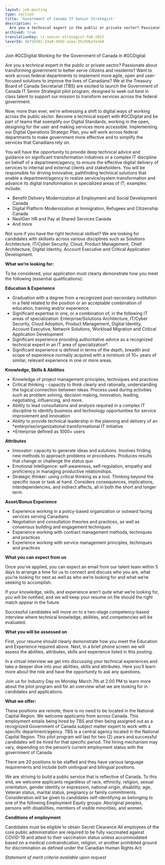 ```yaml
---
layout: job-posting
type: section
title: 'Government of Canada IT Senior Strategist'
description: >-
  Are you a technical expert in the public or private sector? Passionate about transforming government to better serve citizens and residents? Want to work across federal departments to implement more agile, open and user-focused solutions to improve the lives of Canadians? We at the Treasury Board of Canada Secretariat (TBS) are excited to launch the Government of Canada IT Senior Strategist pilot program, designed to seek out best in class talent to support our mission to transform services across the federal government. 
archived: true
translationKey: it-senior-strategist-feb-2022
leverId: 4bf2b501-23a8-4592-a1ea-35c93bafe3e0
---
```


Join #GCDigital 
Working for the Government of Canada in #GCDigital

Are you a technical expert in the public or private sector?
Passionate about transforming government to better serve citizens and residents?
Want to work across federal departments to implement more agile, open and user-focused solutions to improve the lives of Canadians?
We at the Treasury Board of Canada Secretariat (TBS) are excited to launch the Government of Canada IT Senior Strategist pilot program, designed to seek out best in class talent to support our mission to transform services across the federal government. 

Now, more than ever, we’re witnessing a shift to digital ways of working across the public sector. Become a technical expert with #GCDigital and be part of teams that exemplify our Digital Standards, working in the open, designing for the user and making services more accessible. Implementing our Digital Operations Strategic Plan, you will work across federal departments to make government more effective and to simplify the services that Canadians rely on.

You will have the opportunity to provide deep technical advice and guidance on significant transformation initiatives or a complex IT discipline on behalf of a department/agency, to ensure the effective digital delivery of services to internal and external clients and stakeholders. You will be responsible for driving innovative, pathfinding technical solutions that enable a department/agency to realize service/system transformation and advance its digital transformation in specialized areas of IT; examples include:

- Benefit Delivery Modernization at Employment and Social Development Canada
- Digital Platform Modernization at Immigration, Refugees and Citizenship Canada
- NextGen HR and Pay at Shared Services Canada
- And more 

Not sure if you have the right technical skillset? We are looking for candidates with skillsets across various disciplines such as Solutions Architecture, IT/Cyber Security, Cloud, Product Management, Chief Architecture, Digital Identity, Account Executive and Critical Application Development. 


**What we’re looking for:**

To be considered, your application must clearly demonstrate how you meet the following (essential qualifications):
 

**Education & Experience**

- Graduation with a degree from a recognized post-secondary institution in a field related to the position or an acceptable combination of education, training and/or experience.
- Significant expertise in one, or a combination of, in the following IT areas of specialization: Enterprise/Solutions Architecture, IT/Cyber Security, Cloud Adoption, Product Management, Digital Identity, Account Executive, Network Solutions, Workload Migration and Critical Application Development
- Significant experience providing authoritative advice as a recognized technical expert in an IT area of specialization*. 
- Significant experience is defined in terms of the depth, breadth and scope of experience normally acquired with a minimum of 10+ years of similar, relevant experience in one or more areas.
 

**Knowledge, Skills & Abilities**

- Knowledge of project management principles, techniques and practices
- Critical thinking - capacity to think clearly and rationally, understanding the logical connection between ideas. Process used during activities such as problem solving, decision making, innovation, leading, negotiating, influencing, and more.
- Ability to lead consultations and analysis required in a complex IT discipline to identify business and technology opportunities for service improvement and innovation
- Ability to provide technical leadership in the planning and delivery of an *enterprise/organizational transformational IT initiative
- *Enterprise defined as 1000+ users 


**Attributes** 

- Innovator: capacity to generate ideas and solutions. Involves finding new methods to approach problems or procedures. Produces results that change or challenge the status quo
- Emotional Intelligence: self-awareness, self-regulation, empathy and proficiency in managing productive relationships.
- Strategic thinker: using critical thinking as a tool. Thinking beyond the specific issue or task at hand. Considers consequences, implications, interdependencies, and indirect affects, all in both the short and longer term.


**Asset/Bonus Experience**

- Experience working in a policy-based organization or outward facing services serving Canadians
- Negotiation and consultation theories and practices, as well as consensus building and engagement techniques 
- Experience working with contract management methods, techniques and practices
- Experience working with service management principles, techniques and practices 
 

**What you can expect from us**

Once you’ve applied, you can expect an email from our talent team within 5 days to arrange a time for us to connect and discuss who you are, what you’re looking for next as well as who we’re looking for and what we’re seeking to accomplish. 

If your knowledge, skills, and experience aren’t quite what we’re looking for, you will be notified, and we will keep your resume on file should the right match appear in the future.

Successful candidates will move on to a two-stage competency-based interview where technical knowledge, abilities, and competencies will be evaluated. 


**What you will be assessed on**


First, your resume should clearly demonstrate how you meet the Education and Experience required above.  Next, in a brief phone screen we will assess the abilities, attributes, skills and experience listed in this posting. 

In a virtual interview we get into discussing your technical experiences and take a deeper dive into your abilities, skills and attributes. Here you’ll learn more about the role and have the opportunity to ask any questions. 

Join us for Industry Day on Monday March 7th at 2:00 PM to learn more about the pilot program and for an overview what we are looking for in candidates and applications.  

 
**What we offer:**

These positions are remote, there is no need to be located in the National Capital Region. We welcome applicants from across Canada. 
This employment entails being hired by TBS and then being assigned out as a recognized Government of Canada subject matter expert to work with a specific department/agency. TBS is a central agency located in the National Capital Region.
This pilot program will last for two (2) years and successful candidates will be hired for that specific period. The hiring mechanism may vary, depending on the person’s current employment status with the government of Canada.

There are 20 positions to be staffed and they have various language requirements and include both unilingual and bilingual positions.

We are striving to build a public service that is reflective of Canada. To this end, we welcome applicants regardless of race, ethnicity, religion, sexual orientation, gender identity or expression, national origin, disability, age, Veteran status, marital status, pregnancy or family commitments. Consideration will be given to candidates self-identifying as belonging to one of the following Employment Equity groups: Aboriginal peoples, persons with disabilities, members of visible minorities, and women.


**Conditions of employment**

Candidates must be eligible to obtain Secret Clearance 
All employees of the core public administration are required to be fully vaccinated against COVID-19 and attest to their vaccination status unless accommodated based on a medical contraindication, religion, or another prohibited ground for discrimination as defined under the Canadian Human Rights Act
 
*Statement of merit criteria available upon request*

